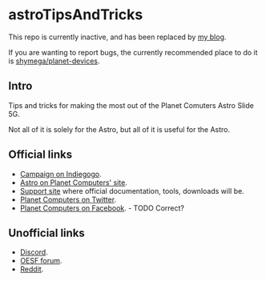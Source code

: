 # astroTipsAndTricks

This repo is currently inactive, and has been replaced by [my blog](https://www.randomksandom.com/astro/).

If you are wanting to report bugs, the currently recommended place to do it is [shymega/planet-devices](https://github.com/shymega/planet-devices).

## Intro

Tips and tricks for making the most out of the Planet Comuters Astro Slide 5G.

Not all of it is solely for the Astro, but all of it is useful for the Astro.

## Official links

* [Campaign on Indiegogo](https://www.indiegogo.com/projects/astro-slide-5g-transformer/x/18302490#/).
* [Astro on Planet Computers' site](https://store.planetcom.co.uk/products/astro-slide).
* [Support site](https://support.planetcom.co.uk/index.php/Main_Page) where official documentation, tools, downloads will be.
* [Planet Computers on Twitter](https://twitter.com/planetcom2017/).
* [Planet Computers on Facebook](https://www.facebook.com/planetcom). - TODO Correct?

## Unofficial links

* [Discord](https://discord.gg/FJA5hj3x8V).
* [OESF forum](https://www.oesf.org/forum/index.php?board=215.0).
* [Reddit](https://www.reddit.com/r/AstroSlide/).
